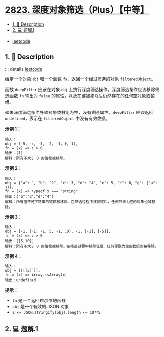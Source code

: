 # [2823. 深度对象筛选（Plus）【中等】](https://github.com/Tdahuyou/leetcode/tree/main/2823.%20%E6%B7%B1%E5%BA%A6%E5%AF%B9%E8%B1%A1%E7%AD%9B%E9%80%89%EF%BC%88Plus%EF%BC%89%E3%80%90%E4%B8%AD%E7%AD%89%E3%80%91)

<!-- region:toc -->
- [1. 📝 Description](#1--description)
- [2. 💻 题解.1](#2--题解1)
<!-- endregion:toc -->
- [leetcode](https://leetcode.cn/problems/deep-object-filter)


## 1. 📝 Description

::: details [leetcode](https://leetcode.cn)

给定一个对象 `obj` 和一个函数 `fn`，返回一个经过筛选的对象 `filteredObject`。

函数 `deepFilter` 应该在对象 `obj` 上执行深度筛选操作。深度筛选操作应该移除筛选函数 `fn` 输出为 `false` 的属性，以及在键被移除后仍然存在的任何空对象或数组。

如果深度筛选操作导致对象或数组为空，没有剩余属性，`deepFilter` 应该返回 `undefined`，表示在 `filteredObject` 中没有有效数据。

**示例 1：**
```
输入：
obj = [-5, -4, -3, -2, -1, 0, 1],
fn = (x) => x > 0
输出：[1]
解释：所有不大于 0 的值都被移除。
```
**示例 2：**
```
输入：
obj = {"a": 1, "b": "2", "c": 3, "d": "4", "e": 5, "f": 6, "g": {"a": 1}},
fn = (x) => typeof x === "string"
输出：{"b":"2","d":"4"}
解释：所有值不是字符串的键都被移除。在筛选过程中移除键后，任何导致为空的对象也被移除。
```
**示例 3：**
```
输入：
obj = [-1, [-1, -1, 5, -1, 10], -1, [-1], [-5]],
fn = (x) => x > 0
输出：[[5,10]]
解释：所有不大于 0 的值都被移除。在筛选过程中移除值后，任何导致为空的数组也被移除。
```
**示例 4：**
```
输入：
obj = [[[[5]]]],
fn = (x) => Array.isArray(x)
输出：undefined
```
**提示：**

- `fn` 是一个返回布尔值的函数
- `obj` 是一个有效的 JSON 对象
- `2 <= JSON.stringify(obj).length <= 10**5`

## 2. 💻 题解.1

```

```












